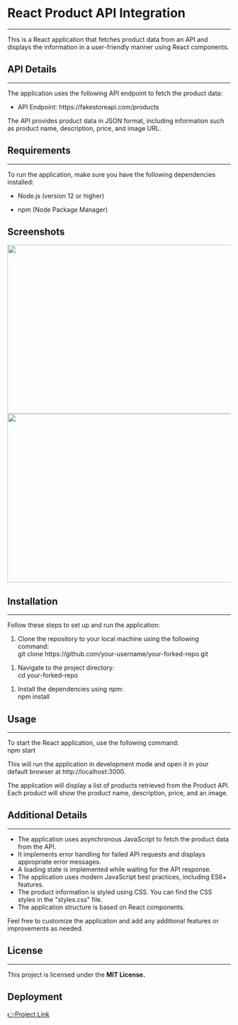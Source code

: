 <h1>React Product API Integration</h1>
<hr><p>This is a React application that fetches product data from an API and displays the information in a user-friendly manner using React components.</p>
<h2>API Details</h2>
<hr>
<p>The application uses the following API endpoint to fetch the product data:</p>
<ul>
<li>API Endpoint: https://fakestoreapi.com/products </li>
</ul>
<p>The API provides product data in JSON format, including information such as product name, description, price, and image URL.</p>
<h2>Requirements</h2>
<hr>
<p>To run the application, make sure you have the following dependencies installed:</p>
<ul>
<li>Node.js (version 12 or higher)</li>
</ul><ul>
<li>npm (Node Package Manager)</li>
</ul>

<h2>Screenshots</h2>
<img src="https://github.com/ayushi-2208/dtroffle/assets/69577773/78ffe267-da7c-4529-b0e4-0a05b9a90c5b" alt="" style="height: 380px; width: 720px"><br/>
<img src="https://github.com/ayushi-2208/dtroffle/assets/69577773/2aef6a5f-df4e-49c3-b6ea-6f6659f61855" alt="" align="center"  style="height: 380px; width: 720px;"> <br/>

<h2>Installation</h2>
<hr>
Follow these steps to set up and run the application:
<ol>
<li>
Clone the repository to your local machine using the following command:<br/>
git clone https://github.com/your-username/your-forked-repo.git
</li></ol>
<ol>
<li>
Navigate to the project directory:<br/>
cd your-forked-repo

</li>
</ol>
<ol>
<li>
Install the dependencies using npm:<br/>
npm install
</li>
</ol>

<h2>Usage</h2>
<hr><p>To start the React application, use the following command:<br/>npm start
</p>
<p>This will run the application in development mode and open it in your default browser at http://localhost:3000.<br/>

The application will display a list of products retrieved from the Product API. Each product will show the product name, description, price, and an image.</p>

<h2>Additional Details</h2>
<hr>
<ul>
<li>
The application uses asynchronous JavaScript to fetch the product data from the API.
</li>

<li>
It implements error handling for failed API requests and displays appropriate error messages.
</li>

<li>
A loading state is implemented while waiting for the API response.
</li>

<li>
The application uses modern JavaScript best practices, including ES6+ features.
</li>

<li>
The product information is styled using CSS. You can find the CSS styles in the "styles.css" file.
</li>

<li>
The application structure is based on React components.
</li>
</ul>
<p>Feel free to customize the application and add any additional features or improvements as needed.</p>

<h2>License</h2>
<hr>
<p>This project is licensed under the <b>MIT License.</b></p>

<h2>Deployment</h2>
<a href="https://64885d7ffff0d30f9801eb01--dancing-klepon-30f71c.netlify.app/">👉Project Link</a>
